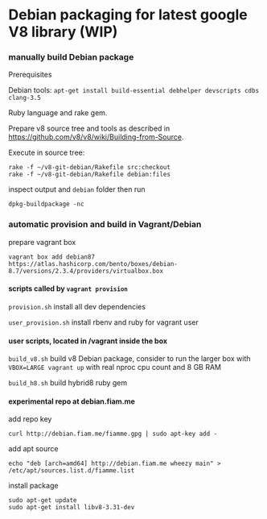 Debian packaging for latest google V8 library (WIP)
===========

### manually build Debian package

Prerequisites

Debian tools: ```apt-get install build-essential debhelper devscripts cdbs clang-3.5```

Ruby language and rake gem.

Prepare v8 source tree and tools as described in https://github.com/v8/v8/wiki/Building-from-Source.

Execute in source tree:

```
rake -f ~/v8-git-debian/Rakefile src:checkout
rake -f ~/v8-git-debian/Rakefile debian:files
```

inspect output and `debian` folder then run

```
dpkg-buildpackage -nc
```

### automatic provision and build in Vagrant/Debian


prepare vagrant box

```
vagrant box add debian87 https://atlas.hashicorp.com/bento/boxes/debian-8.7/versions/2.3.4/providers/virtualbox.box

```

#### scripts called by `vagrant provision`

`provision.sh` install all dev dependencies

`user_provision.sh` install rbenv and ruby for vagrant user

#### user scripts, located in /vagrant inside the box

`build_v8.sh` build v8 Debian package, consider to run the larger box with `VBOX=LARGE vagrant up` with real nproc cpu count and 8 GB RAM

`build_h8.sh` build hybrid8 ruby gem 

#### experimental repo at debian.fiam.me

add repo key
```
curl http://debian.fiam.me/fiamme.gpg | sudo apt-key add -
```

add apt source
```
echo "deb [arch=amd64] http://debian.fiam.me wheezy main" > /etc/apt/sources.list.d/fiamme.list
```

install package
```
sudo apt-get update
sudo apt-get install libv8-3.31-dev
```
